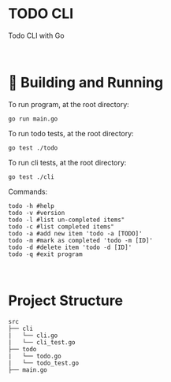 # TODO CLI

Todo CLI with Go

<br>

# 🚀 Building and Running

To run program, at the root directory:
```
go run main.go
```
To run todo tests, at the root directory:
```
go test ./todo
```
To run cli tests, at the root directory:
```
go test ./cli
```
Commands:
```
todo -h #help 
todo -v #version
todo -l #list un-completed items"
todo -c #list completed items"
todo -a #add new item 'todo -a [TODO]'
todo -m #mark as completed 'todo -m [ID]'
todo -d #delete item 'todo -d [ID]'
todo -q #exit program
```
<br>

# Project Structure

```
src
├── cli
|   └── cli.go
|   └── cli_test.go  
├── todo  
|   └── todo.go                 
|   └── todo_test.go
├── main.go 
```
